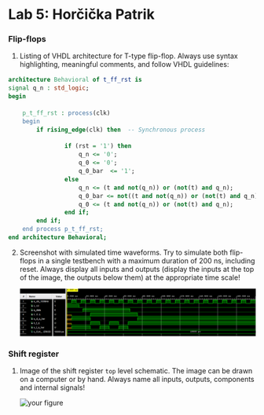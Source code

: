 # Lab 5: Horčička Patrik

### Flip-flops

1. Listing of VHDL architecture for T-type flip-flop. Always use syntax highlighting, meaningful comments, and follow VHDL guidelines:

```vhdl
architecture Behavioral of t_ff_rst is
signal q_n : std_logic;
begin

    p_t_ff_rst : process(clk)
    begin
        if rising_edge(clk) then  -- Synchronous process

                if (rst = '1') then
                    q_n <= '0';
                    q_0 <= '0';
                    q_0_bar  <= '1';
                else
                    q_n <= (t and not(q_n)) or (not(t) and q_n);
                    q_0_bar <= not((t and not(q_n)) or (not(t) and q_n));
                    q_0 <= (t and not(q_n)) or (not(t) and q_n);     
                end if;   
        end if;
    end process p_t_ff_rst;
end architecture Behavioral;
```

2. Screenshot with simulated time waveforms. Try to simulate both flip-flops in a single testbench with a maximum duration of 200 ns, including reset. Always display all inputs and outputs (display the inputs at the top of the image, the outputs below them) at the appropriate time scale!

   ![your figure](images/Capture1.PNG)

### Shift register

1. Image of the shift register `top` level schematic. The image can be drawn on a computer or by hand. Always name all inputs, outputs, components and internal signals!

   ![your figure]()
